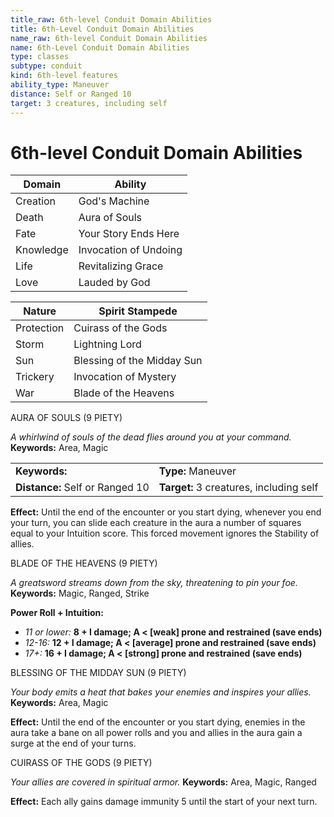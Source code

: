 ```yaml
---
title_raw: 6th-level Conduit Domain Abilities
title: 6th-Level Conduit Domain Abilities
name_raw: 6th-level Conduit Domain Abilities
name: 6th-Level Conduit Domain Abilities
type: classes
subtype: conduit
kind: 6th-level features
ability_type: Maneuver
distance: Self or Ranged 10
target: 3 creatures, including self
---
```


# 6th-level Conduit Domain Abilities

| Domain    | Ability               |
| --------- | --------------------- |
| Creation  | God's Machine         |
| Death     | Aura of Souls         |
| Fate      | Your Story Ends Here  |
| Knowledge | Invocation of Undoing |
| Life      | Revitalizing Grace    |
| Love      | Lauded by God         |

| Nature     | Spirit Stampede            |
| ---------- | -------------------------- |
| Protection | Cuirass of the Gods        |
| Storm      | Lightning Lord             |
| Sun        | Blessing of the Midday Sun |
| Trickery   | Invocation of Mystery      |
| War        | Blade of the Heavens       |

AURA OF SOULS (9 PIETY)

*A whirlwind of souls of the dead flies around you at your command.* **Keywords:** Area, Magic

|                                 |                                         |
| :------------------------------ | :-------------------------------------- |
| **Keywords:**                   | **Type:** Maneuver                      |
| **Distance:** Self or Ranged 10 | **Target:** 3 creatures, including self |

**Effect:** Until the end of the encounter or you start dying, whenever you end your turn, you can slide each creature in the aura a number of squares equal to your Intuition score. This forced movement ignores the Stability of allies.

BLADE OF THE HEAVENS (9 PIETY)

*A greatsword streams down from the sky, threatening to pin your foe.* **Keywords:** Magic, Ranged, Strike

**Power Roll + Intuition:**

- *11 or lower:* **8 + I damage; A \< \[weak\] prone and restrained (save ends)**
- *12-16:* **12 + I damage; A \< \[average\] prone and restrained (save ends)**
- *17+:* **16 + I damage; A \< \[strong\] prone and restrained (save ends)**

BLESSING OF THE MIDDAY SUN (9 PIETY)

*Your body emits a heat that bakes your enemies and inspires your allies.* **Keywords:** Area, Magic

**Effect:** Until the end of the encounter or you start dying, enemies in the aura take a bane on all power rolls and you and allies in the aura gain a surge at the end of your turns.

CUIRASS OF THE GODS (9 PIETY)

*Your allies are covered in spiritual armor.* **Keywords:** Area, Magic, Ranged

**Effect:** Each ally gains damage immunity 5 until the start of your next turn.

